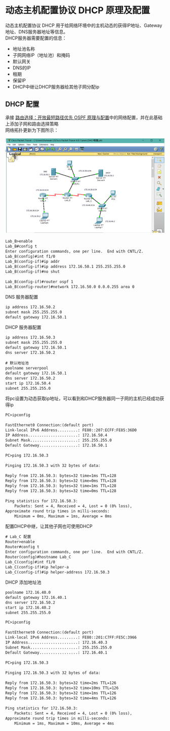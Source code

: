 # 动态主机配置协议 DHCP 原理及配置
动态主机配置协议 DHCP 用于给网络环境中的主机动态的获得IP地址、Gateway地址、DNS服务器地址等信息。</br>
DHCP服务器需要配置的信息：
* 地址池名称
* 子网网络IP（地址池）和掩码
* 默认网关
* DNS的IP
* 租期
* 保留IP
* DHCP中继让DHCP服务器给其他子网分配ip
## DHCP 配置
承接 [路由选择：开放最短路径优先 OSPF 原理与配置](https://github.com/dearxuany/Sharon_Technology_learning_note/blob/master/network_note/Network%20%E5%BC%80%E6%94%BE%E6%9C%80%E7%9F%AD%E8%B7%AF%E5%BE%84%E4%BC%98%E5%85%88%20OSPF.md)中的网络配置，并在此基础上添加子网和路由选择策略</br>
网络拓扑更新为下图所示：</br>
</br>
![](https://github.com/dearxuany/Sharon_Technology_learning_note/blob/master/note_images/Networking_note_images/network_dhcp.jpg)</br>
```
Lab_B>enable
Lab_B#config t
Enter configuration commands, one per line.  End with CNTL/Z.
Lab_B(config)#int f1/0
Lab_B(config-if)#ip addr
Lab_B(config-if)#ip address 172.16.50.1 255.255.255.0
Lab_B(config-if)#no shut

Lab_B(config-if)#router ospf 1
Lab_B(config-router)#network 172.16.50.0 0.0.0.255 area 0 
```
DNS 服务器配置
```
ip address 172.16.50.2
subnet mask 255.255.255.0
default gateway 172.16.50.1
```
DHCP 服务器配置
```
ip address 172.16.50.3
subnet mask 255.255.255.0
default gateway 172.16.50.1
dns server 172.16.50.2

# 默认地址池
poolname serverpool
default gateway 172.16.50.1
dns server 172.16.50.2
start ip 172.16.50.4
subnet 255.255.255.0

```
将pc设置为动态获取ip地址，可以看到和DHCP服务器同一子网的主机已经成功获得ip
```
PC>ipconfig

FastEthernet0 Connection:(default port)
Link-local IPv6 Address.........: FE80::207:ECFF:FE85:36D0
IP Address......................: 172.16.50.4
Subnet Mask.....................: 255.255.255.0
Default Gateway.................: 172.16.50.1

PC>ping 172.16.50.3

Pinging 172.16.50.3 with 32 bytes of data:

Reply from 172.16.50.3: bytes=32 time=1ms TTL=128
Reply from 172.16.50.3: bytes=32 time=0ms TTL=128
Reply from 172.16.50.3: bytes=32 time=1ms TTL=128
Reply from 172.16.50.3: bytes=32 time=0ms TTL=128

Ping statistics for 172.16.50.3:
    Packets: Sent = 4, Received = 4, Lost = 0 (0% loss),
Approximate round trip times in milli-seconds:
    Minimum = 0ms, Maximum = 1ms, Average = 0ms
```
配置DHCP中继，让其他子网也可使用DHCP
```
# Lab_C 配置
Router>enable
Router#config t
Enter configuration commands, one per line.  End with CNTL/Z.
Router(config)#hostname Lab_C
Lab_C(config)#int f1/0
Lab_C(config-if)#ip helper-a
Lab_C(config-if)#ip helper-address 172.16.50.3
```
DHCP 添加地址池
```
poolname 172.16.40.0
default gateway 172.16.40.1
dns server 172.16.50.2
start ip 172.16.40.2
subnet 255.255.255.0
```
```
PC>ipconfig

FastEthernet0 Connection:(default port)
Link-local IPv6 Address.........: FE80::201:C7FF:FE5C:3966
IP Address......................: 172.16.40.3
Subnet Mask.....................: 255.255.255.0
Default Gateway.................: 172.16.40.1

PC>ping 172.16.50.3

Pinging 172.16.50.3 with 32 bytes of data:

Reply from 172.16.50.3: bytes=32 time=2ms TTL=126
Reply from 172.16.50.3: bytes=32 time=10ms TTL=126
Reply from 172.16.50.3: bytes=32 time=1ms TTL=126
Reply from 172.16.50.3: bytes=32 time=4ms TTL=126

Ping statistics for 172.16.50.3:
    Packets: Sent = 4, Received = 4, Lost = 0 (0% loss),
Approximate round trip times in milli-seconds:
    Minimum = 1ms, Maximum = 10ms, Average = 4ms
```

